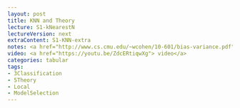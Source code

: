 ```yaml
---
layout: post
title: KNN and Theory
lecture: S1-kNearestN
lectureVersion: next
extraContent: S1-KNN-extra
notes: <a href="http://www.cs.cmu.edu/~wcohen/10-601/bias-variance.pdf"> Useful BiasVar </a>
video: <a href="https://youtu.be/ZdcERtiqwXg"> video</a> 
categories: tabular
tags:
- 3Classification
- 5Theory
- Local
- ModelSelection
---
```

